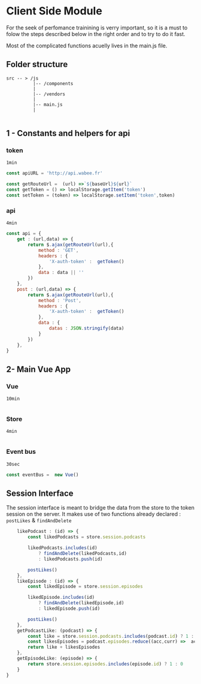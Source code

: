 # Client Side Module

For the seek of perfomance trainining is verry important, so it is a must to folow the steps described below in the right order and to try to do it fast.

Most of the complicated functions acuelly lives in the main.js file.  


## Folder structure

```
src -- > /js
          |-- /components
          |
          |-- /vendors
          |
          |-- main.js
          |
            
```
## 1 -  Constants and helpers for api

### token 
``1min``

```js
const apiURL = 'http://api.wabee.fr'

const getRouteUrl =  (url) =>`${baseUrl}${url}`
const getToken = () => localStorage.getItem('token')
const setToken = (token) => localStorage.setItem('token',token)
```

### api 
``4min``

```js
const api = {
	get : (url,data) => {
		return $.ajax(getRouteUrl(url),{
			method : 'GET',
			headers : {
				'X-auth-token' :  getToken() 
			},
			data : data || ''
		})
	},
	post : (url,data) => {
		return $.ajax(getRouteUrl(url),{
			method : 'Post',
			headers : {
				'X-auth-token' :  getToken()
			},
			data : {
     			datas : JSON.stringify(data)
     		}
		})
	},
}
```

##  2-  Main Vue App

### Vue
``10min``
```js 

```


### Store
``4min``
```js 

```

### Event bus
``30sec``
```js 
const eventBus =  new Vue()
```


## Session Interface 

The session interface is meant to bridge the data from the store to the token session on the server. It makes use of two functions already declared :  
`postLikes` & `findAndDelete`

```js 
	likePodcast : (id) => {
		const likedPodcasts = store.session.podcasts

		likedPodcasts.includes(id) 
    		? findAndDelete(likedPodcasts,id) 
    		: likedPodcasts.push(id)

		postLikes()
	},
	likeEpisode : (id) => {
		const likedEpisode = store.session.episodes

		likedEpisode.includes(id) 
    		? findAndDelete(likedEpisode,id) 
    		: likedEpisode.push(id)

		postLikes()
	},
	getPodcastLike: (podcast) => {
		const like = store.session.podcasts.includes(podcast.id) ? 1 : 0
		const likesEpisodes = podcast.episodes.reduce((acc,curr) =>  acc += sessionInterface.getEpisodeLike(curr),0)
		return like + likesEpisodes
	},
	getEpisodeLike: (episode) => {
		return store.session.episodes.includes(episode.id) ? 1 : 0
	}
}
```